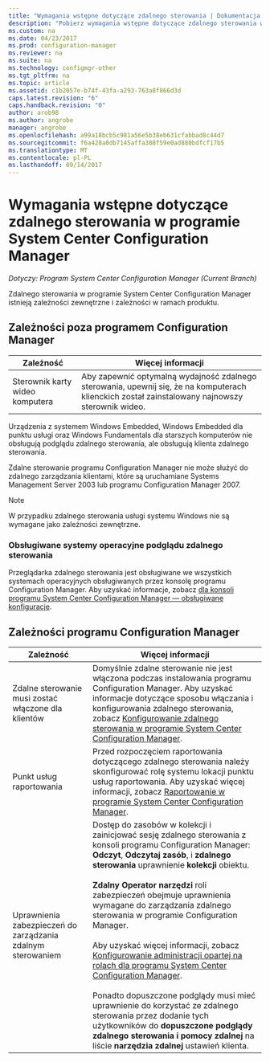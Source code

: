 ```yaml
---
title: "Wymagania wstępne dotyczące zdalnego sterowania | Dokumentacja firmy Microsoft"
description: "Pobierz wymagania wstępne dotyczące zdalnego sterowania w programie System Center Configuration Manager."
ms.custom: na
ms.date: 04/23/2017
ms.prod: configuration-manager
ms.reviewer: na
ms.suite: na
ms.technology: configmgr-other
ms.tgt_pltfrm: na
ms.topic: article
ms.assetid: c1b2057e-b74f-43fa-a293-763a8f866d3d
caps.latest.revision: "6"
caps.handback.revision: "0"
author: arob98
ms.author: angrobe
manager: angrobe
ms.openlocfilehash: a99a18bcb5c981a56e5b38eb631cfabbad8c44d7
ms.sourcegitcommit: f6a428a8db7145affa388f59e0ad880bdfcf17b5
ms.translationtype: MT
ms.contentlocale: pl-PL
ms.lasthandoff: 09/14/2017
---
```

# <a name="prerequisites-for-remote-control-in-system-center-configuration-manager"></a>Wymagania wstępne dotyczące zdalnego sterowania w programie System Center Configuration Manager

*Dotyczy: Program System Center Configuration Manager (Current Branch)*

Zdalnego sterowania w programie System Center Configuration Manager istnieją zależności zewnętrzne i zależności w ramach produktu.  

## <a name="dependencies-external-to-configuration-manager"></a>Zależności poza programem Configuration Manager  

|Zależność|Więcej informacji|  
|----------------|----------------------|  
|Sterownik karty wideo komputera|Aby zapewnić optymalną wydajność zdalnego sterowania, upewnij się, że na komputerach klienckich został zainstalowany najnowszy sterownik wideo.|  

 Urządzenia z systemem Windows Embedded, Windows Embedded dla punktu usługi oraz Windows Fundamentals dla starszych komputerów nie obsługują podglądu zdalnego sterowania, ale obsługują klienta zdalnego sterowania.  

 Zdalne sterowanie programu Configuration Manager nie może służyć do zdalnego zarządzania klientami, które są uruchamiane Systems Management Server 2003 lub programu Configuration Manager 2007.  

> [!NOTE]  
>  W przypadku zdalnego sterowania usługi systemu Windows nie są wymagane jako zależności zewnętrzne.  

### <a name="supported-operating-systems-for-the-remote-control-viewer"></a>Obsługiwane systemy operacyjne podglądu zdalnego sterowania  
Przeglądarka zdalnego sterowania jest obsługiwane we wszystkich systemach operacyjnych obsługiwanych przez konsolę programu Configuration Manager. Aby uzyskać informacje, zobacz [dla konsoli programu System Center Configuration Manager — obsługiwane konfiguracje](../../../../core/plan-design/configs/supported-operating-systems-consoles.md).   

## <a name="configuration-manager-dependencies"></a>Zależności programu Configuration Manager  

|Zależność|Więcej informacji|  
|----------------|----------------------|  
|Zdalne sterowanie musi zostać włączone dla klientów|Domyślnie zdalne sterowanie nie jest włączona podczas instalowania programu Configuration Manager. Aby uzyskać informacje dotyczące sposobu włączania i konfigurowania zdalnego sterowania, zobacz [Konfigurowanie zdalnego sterowania w programie System Center Configuration Manager](../../../../core/clients/manage/remote-control/configuring-remote-control.md).|  
|Punkt usług raportowania|Przed rozpoczęciem raportowania dotyczącego zdalnego sterowania należy skonfigurować rolę systemu lokacji punktu usług raportowania. Aby uzyskać więcej informacji, zobacz [Raportowanie w programie System Center Configuration Manager](../../../../core/servers/manage/reporting.md).|  
|Uprawnienia zabezpieczeń do zarządzania zdalnym sterowaniem|Dostęp do zasobów w kolekcji i zainicjować sesję zdalnego sterowania z konsoli programu Configuration Manager: **Odczyt**, **Odczytaj zasób**, i **zdalnego sterowania** uprawnienie **kolekcji** obiektu.<br /><br /> **Zdalny Operator narzędzi** roli zabezpieczeń obejmuje uprawnienia wymagane do zarządzania zdalnego sterowania w programie Configuration Manager.<br /><br /> Aby uzyskać więcej informacji, zobacz [Konfigurowanie administracji opartej na rolach dla programu System Center Configuration Manager](../../../../core/servers/deploy/configure/configure-role-based-administration.md).<br /><br /> Ponadto dopuszczone podglądy musi mieć uprawnienie do korzystać ze zdalnego sterowania przez dodanie tych użytkowników do **dopuszczone podglądy zdalnego sterowania i pomocy zdalnej** na liście **narzędzia zdalnej** ustawień klienta.
